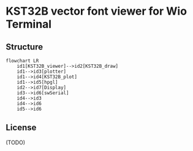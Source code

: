 # KST32B vector font viewer for Wio Terminal

## Structure

```mermaid
flowchart LR
    id1[KST32B_viewer]-->id2[KST32B_draw]
    id1-->id3[plotter]
    id1-->id4[KST32B_plot]
    id1-->id5[hpgl]
    id2-->id7[Display]
    id3-->id6[swSerial]
    id4-->id3
    id4-->id6
    id5-->id6
```

## License

(TODO)
